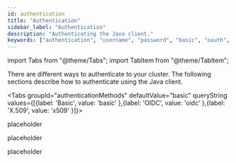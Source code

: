 ```yaml
---
id: authentication
title: "Authentication"
sidebar_label: "Authentication"
description: "Authenticating the Java client."
keywords: ["authentication", "username", "password", "basic", "oauth", "x509"]
---
```


import Tabs from "@theme/Tabs";
import TabItem from "@theme/TabItem";

There are different ways to authenticate to your cluster. The following sections describe how to authenticate using the Java client.

<Tabs groupId="authenticationMethods" defaultValue="basic" queryString values={[{label: 'Basic', value: 'basic' },{label: 'OIDC', value: 'oidc' },{label: 'X.509', value: 'x509' }]}>

<TabItem value="basic">

placeholder

</TabItem>

<TabItem value="oidc">

placeholder

</TabItem>

<TabItem value="x509">

placeholder

</TabItem>
</Tabs>
